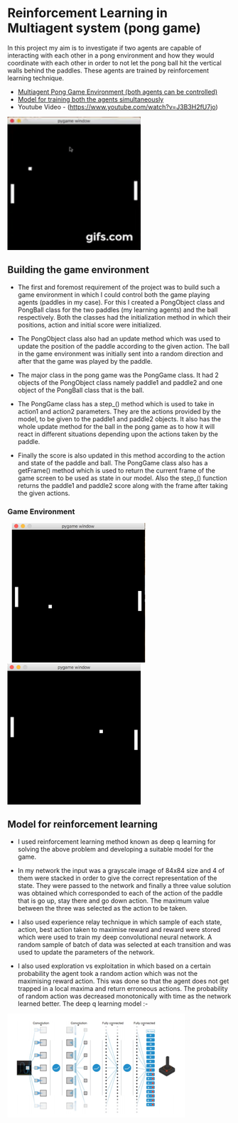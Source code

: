 # Reinforcement Learning in Multiagent system (pong game)

In this project my aim is to investigate if two agents are capable of interacting with each other in a pong environment and how they would coordinate with each other in order to not let the pong ball hit the vertical walls behind the paddles. These agents are trained by reinforcement learning technique.

- [Multiagent Pong Game Environment (both agents can be controlled)](https://github.com/deepanshu96/Reinforcement_Learning_Multiagent_system-pong-game-/blob/master/Pong2.py)
- [Model for training both the agents simultaneously](https://github.com/deepanshu96/Reinforcement_Learning_Multiagent_system-pong-game-/blob/master/mlagent.ipynb)
- Youtube Video - (https://www.youtube.com/watch?v=J3B3H2fU7jo)

<img src = "https://github.com/deepanshu96/Reinforcement_Learning_Multiagent_system-pong-game-/blob/master/gif.gif" height = "300" width ="300" href = "https://www.youtube.com/watch?v=J3B3H2fU7jo">


## Building the game environment 

- The first and foremost requirement of the project was to build such a game environment in which I could control both the game playing agents (paddles in my case). For this I created a PongObject class and PongBall class for the two paddles (my learning agents) and the ball respectively. Both the classes had the initialization method in which their positions, action and initial score were initialized. 

- The PongObject class also had an update method which was used to update the position of the paddle according to the given action. The ball in the game environment was initially sent into a random direction and after that the game was played by the paddle.

- The major class in the pong game was the PongGame class. It had 2 objects of the PongObject class namely paddle1 and paddle2 and one object of the PongBall class that is the ball.

- The PongGame class has a step_() method which is used to take in action1 and action2 parameters. They are the actions provided by the model, to be given to the paddle1 and paddle2 objects. It also has the whole update method for the ball in the pong game as to how it will react in different situations depending upon the actions taken by the paddle.

- Finally the score is also updated in this method according to the action and state of the paddle and ball. The PongGame class also has a getFrame() method  which is used to return the current frame of the game screen to be used as state in our model. Also the step_() function returns the paddle1 and paddle2 score along with the frame after taking the given actions. 

###  Game Environment
<img src="https://github.com/deepanshu96/Reinforcement_Learning_Multiagent_system-pong-game-/blob/master/Screen%20Shot%202018-12-09%20at%208.12.27%20PM.png" width="300" hspace = 10> <img src="https://github.com/deepanshu96/Reinforcement_Learning_Multiagent_system-pong-game-/blob/master/Screen%20Shot%202018-12-09%20at%208.12.35%20PM.png" width="300">

## Model for reinforcement learning

- I used reinforcement learning method known as deep q learning for solving the above problem and developing a suitable model for the game. 

- In my network the input was a grayscale image of 84x84 size and 4 of them were stacked in order to give the correct representation of the state. They were passed to the network and finally a three value solution was obtained which corresponded to each of the action of the paddle that is go up, stay there and go down action. The maximum value between the 
three was selected as the action to be taken. 

- I also used experience relay technique in which sample of each state, action, best action taken to maximise reward and reward were stored which were used to train my deep convolutional neural network. A random sample of batch of data was selected at each transition and was used to update the parameters of the network. 

- I also used exploration vs exploitation in which based on a certain probability the agent took a random action which was not the maximising reward action. This was done so that the agent does not get trapped in a local maxima and return erroneous actions. The probability of random action was decreased monotonically with time as the network learned better. The deep q learning model :-
<img src="https://github.com/deepanshu96/Reinforcement_Learning_Multiagent_system-pong-game-/blob/master/Picture5.png" width="400" > 
